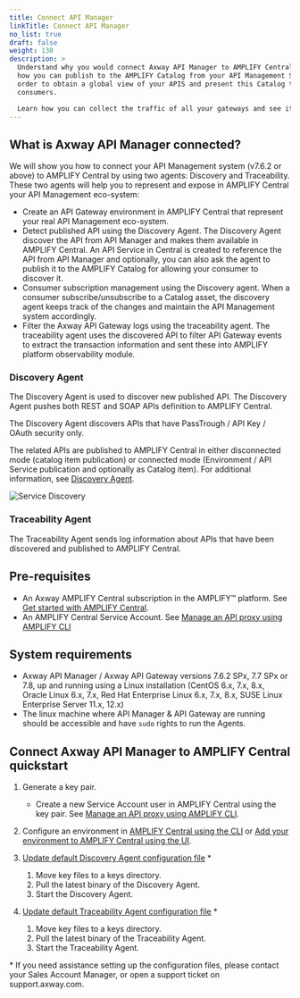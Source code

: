 ```yaml
---
title: Connect API Manager
linkTitle: Connect API Manager
no_list: true
draft: false
weight: 130
description: >
  Understand why you would connect Axway API Manager to AMPLIFY Central. Learn
  how you can publish to the AMPLIFY Catalog from your API Management System in
  order to obtain a global view of your APIS and present this Catalog to your
  consumers.

  Learn how you can collect the traffic of all your gateways and see it in a single place in AMPLIFY Central Observability.
---
```

## What is Axway API Manager connected?

We will show you how to connect your API Management system (v7.6.2 or above) to AMPLIFY Central by using two agents: Discovery and Traceability. These two agents will help you to represent and expose in AMPLIFY Central your API Management eco-system:

* Create an API Gateway environment in AMPLIFY Central that represent your real API Management eco-system.
* Detect published API using the Discovery Agent. The Discovery Agent discover the API from API Manager and makes them available in AMPLIFY Central. An API Service in Central is created to reference the API from API Manager and optionally, you can also ask the agent to publish it to the AMPLIFY Catalog for allowing your consumer to discover it. 
* Consumer subscription management using the Discovery agent. When a consumer subscribe/unsubscribe to a Catalog asset, the discovery agent keeps track of the changes and maintain the API Management system accordingly.  
* Filter the Axway API Gateway logs using the traceability agent. The traceability agent uses the discovered API to filter API Gateway events to extract the transaction information and sent these into AMPLIFY platform observability module.

### Discovery Agent

The Discovery Agent is used to discover new published API. The Discovery Agent pushes both REST and SOAP APIs definition to AMPLIFY Central.

The Discovery Agent discovers APIs that have PassTrough / API Key / OAuth security only.

The related APIs are published to AMPLIFY Central in either disconnected mode (catalog item publication) or connected mode (Environment / API Service publication and optionally as Catalog item). For additional information, see [Discovery Agent](/docs/central/connect-api-manager/deploy-your-agents/#discovery-agent).

![Service Discovery](/Images/central/ServiceDiscoveryAPIM.png)

### Traceability Agent

The Traceability Agent sends log information about APIs that have been discovered and published to AMPLIFY Central.

## Pre-requisites

* An Axway AMPLIFY Central subscription in the AMPLIFY™ platform. See [Get started with AMPLIFY Central](https://docs.axway.com/bundle/axway-open-docs/page/docs/central/quickstart/index.html).
* An AMPLIFY Central Service Account. See [Manage an API proxy using AMPLIFY CLI](/docs/central/cli_proxy_flow/)

## System requirements

* Axway API Manager / Axway API Gateway versions 7.6.2 SPx, 7.7 SPx or 7.8, up and running using a Linux installation (CentOS 6.x, 7.x, 8.x,  Oracle Linux 6.x, 7.x, Red Hat Enterprise Linux 6.x, 7.x, 8.x, SUSE Linux Enterprise Server 11.x, 12.x)
* The linux machine where API Manager & API Gateway are running should be accessible and have `sudo` rights to run the Agents.

## Connect Axway API Manager to AMPLIFY Central quickstart

1. Generate a key pair.

   * Create a new Service Account user in AMPLIFY Central using the key pair. See [Manage an API proxy using AMPLIFY CLI](/docs/central/cli_getstarted/).
2. Configure an environment in [AMPLIFY Central using the CLI](/docs/central/cli_environments/) or [Add your environment to AMPLIFY Central using the UI](/docs/central/mesh_management/add_env/#add-your-environment-to-amplify-central).
3. [Update default Discovery Agent configuration file](/docs/central/connect-api-manager/deploy-your-agents/#discovery-agent) *

   1. Move key files to a keys directory.
   2. Pull the latest binary of the Discovery Agent.
   3. Start the Discovery Agent.
4. [Update default Traceability Agent configuration file](/docs/central/connect-api-manager/deploy-your-agents/#traceability-agent) *

   1. Move key files to a keys directory.
   2. Pull the latest binary of the Traceability Agent.
   3. Start the Traceability Agent.

\* If you need assistance setting up the configuration files, please contact your Sales Account Manager, or open a support ticket on support.axway.com.